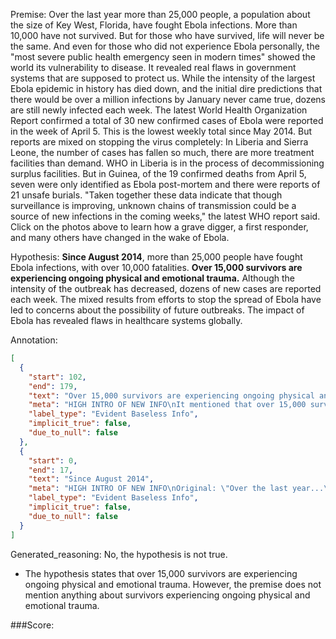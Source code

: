 
Premise:
Over the last year more than 25,000 people, a population about the size of Key West, Florida, have fought Ebola infections. More than 10,000 have not survived. But for those who have survived, life will never be the same. And even for those who did not experience Ebola personally, the "most severe public health emergency seen in modern times" showed the world its vulnerability to disease. It revealed real flaws in government systems that are supposed to protect us. While the intensity of the largest Ebola epidemic in history has died down, and the initial dire predictions that there would be over a million infections by January never came true, dozens are still newly infected each week. The latest World Health Organization Report confirmed a total of 30 new confirmed cases of Ebola were reported in the week of April 5. This is the lowest weekly total since May 2014. But reports are mixed on stopping the virus completely: In Liberia and Sierra Leone, the number of cases has fallen so much, there are more treatment facilities than demand. WHO in Liberia is in the process of decommissioning surplus facilities. But in Guinea, of the 19 confirmed deaths from April 5, seven were only identified as Ebola post-mortem and there were reports of 21 unsafe burials. "Taken together these data indicate that though surveillance is improving, unknown chains of transmission could be a source of new infections in the coming weeks," the latest WHO report said. Click on the photos above to learn how a grave digger, a first responder, and many others have changed in the wake of Ebola.


Hypothesis:
**Since August 2014**, more than 25,000 people have fought Ebola infections, with over 10,000 fatalities. **Over 15,000 survivors are experiencing ongoing physical and emotional trauma.** Although the intensity of the outbreak has decreased, dozens of new cases are reported each week. The mixed results from efforts to stop the spread of Ebola have led to concerns about the possibility of future outbreaks. The impact of Ebola has revealed flaws in healthcare systems globally.

Annotation:
```json
[
  {
    "start": 102,
    "end": 179,
    "text": "Over 15,000 survivors are experiencing ongoing physical and emotional trauma.",
    "meta": "HIGH INTRO OF NEW INFO\nIt mentioned that over 15,000 survivors are experiencing ongoing physical and emotional trauma, which is not mentioned in the original source.",
    "label_type": "Evident Baseless Info",
    "implicit_true": false,
    "due_to_null": false
  },
  {
    "start": 0,
    "end": 17,
    "text": "Since August 2014",
    "meta": "HIGH INTRO OF NEW INFO\nOriginal: \"Over the last year...\"\nGenerative: \"Since August 2014...\"",
    "label_type": "Evident Baseless Info",
    "implicit_true": false,
    "due_to_null": false
  }
]
```

Generated_reasoning:
No, the hypothesis is not true. 
- The hypothesis states that over 15,000 survivors are experiencing ongoing physical and emotional trauma. However, the premise does not mention anything about survivors experiencing ongoing physical and emotional trauma.

###Score:

